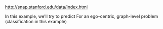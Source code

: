 http://snap.stanford.edu/data/index.html

In this example, we'll try to predict
For an ego-centric, graph-level problem (classification in this example)
